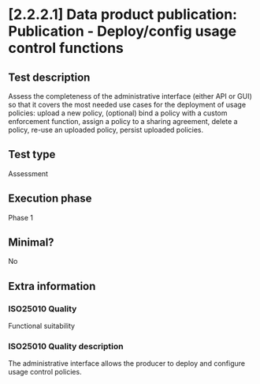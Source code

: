 
# [2.2.2.1] Data product publication: Publication - Deploy/config usage control functions
 
## Test description
Assess the completeness of the administrative interface (either API or GUI) so that it covers the most needed use cases for the deployment of usage policies: upload a new policy, (optional) bind a policy with a custom enforcement function, assign a policy to a sharing agreement, delete a policy, re-use an uploaded policy, persist uploaded policies.
 
## Test type
Assessment
 
## Execution phase
Phase 1
 
## Minimal?
No
 
## Extra information
### ISO25010 Quality
Functional suitability
### ISO25010 Quality description
The administrative interface allows the producer to deploy and configure usage control policies.
    